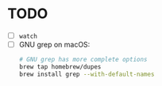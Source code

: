 # TODO

- [ ] `watch`
- [ ] GNU grep on macOS:
  ```sh
  # GNU grep has more complete options
  brew tap homebrew/dupes
  brew install grep --with-default-names
  ```
